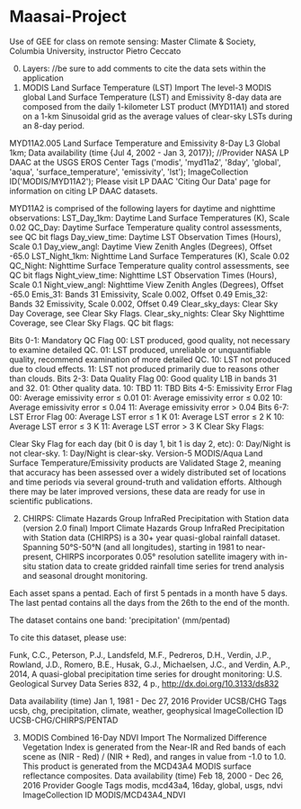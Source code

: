 # Maasai-Project
Use of GEE for class on remote sensing: Master Climate &amp; Society, Columbia University, instructor Pietro Ceccato


0. Layers:
//be sure to add comments to cite the data sets within the application
1. MODIS Land Surface Temperature (LST)
Import
The level-3 MODIS global Land Surface Temperature (LST) and Emissivity 8-day data are composed from the daily 1-kilometer LST product (MYD11A1) and stored on a 1-km Sinusoidal grid as the average values of clear-sky LSTs during an 8-day period.

MYD11A2.005 Land Surface Temperature and Emissivity 8-Day L3 Global 1km; 
Data availability (time {Jul 4, 2002 - Jan 3, 2017});
//Provider NASA LP DAAC at the USGS EROS Center
Tags ('modis', 'myd11a2', '8day', 'global', 'aqua', 'surface_temperature', 'emissivity', 'lst');
ImageCollection ID('MODIS/MYD11A2');
Please visit LP DAAC 'Citing Our Data' page for information on citing LP DAAC datasets.


MYD11A2 is comprised of the following layers for daytime and nighttime observations:
LST_Day_1km: Daytime Land Surface Temperatures (K), Scale 0.02
QC_Day: Daytime Surface Temperature quality control assessments, see QC bit flags
Day_view_time: Daytime LST Observation Times (Hours), Scale 0.1
Day_view_angl: Daytime View Zenith Angles (Degrees), Offset -65.0
LST_Night_1km: Nighttime Land Surface Temperatures (K), Scale 0.02
QC_Night: Nighttime Surface Temperature quality control assessments, see QC bit flags
Night_view_time: Nighttime LST Observation Times (Hours), Scale 0.1
Night_view_angl: Nighttime View Zenith Angles (Degrees), Offset -65.0
Emis_31: Bands 31 Emissivity, Scale 0.002, Offset 0.49
Emis_32: Bands 32 Emissivity, Scale 0.002, Offset 0.49
Clear_sky_days: Clear Sky Day Coverage, see Clear Sky Flags.
Clear_sky_nights: Clear Sky Nighttime Coverage, see Clear Sky Flags.
QC bit flags:

Bits 0-1: Mandatory QC Flag
00: LST produced, good quality, not necessary to examine detailed QC.
01: LST produced, unreliable or unquantifiable quality, recommend examination of more detailed QC.
10: LST not produced due to cloud effects.
11: LST not produced primarily due to reasons other than clouds.
Bits 2-3: Data Quality Flag
00: Good quality L1B in bands 31 and 32.
01: Other quality data.
10: TBD
11: TBD
Bits 4-5: Emissivity Error Flag
00: Average emissivity error ≤ 0.01
01: Average emissivity error ≤ 0.02
10: Average emissivity error ≤ 0.04
11: Average emissivity error > 0.04
Bits 6-7: LST Error Flag
00: Average LST error ≤ 1 K
01: Average LST error ≤ 2 K
10: Average LST error ≤ 3 K
11: Average LST error > 3 K
Clear Sky Flags:

Clear Sky Flag for each day (bit 0 is day 1, bit 1 is day 2, etc):
0: Day/Night is not clear-sky.
1: Day/Night is clear-sky.
Version-5 MODIS/Aqua Land Surface Temperature/Emissivity products are Validated Stage 2, meaning that accuracy has been assessed over a widely distributed set of locations and time periods via several ground-truth and validation efforts. Although there may be later improved versions, these data are ready for use in scientific publications.


2. CHIRPS: Climate Hazards Group InfraRed Precipitation with Station data (version 2.0 final)
Import
Climate Hazards Group InfraRed Precipitation with Station data (CHIRPS) is a 30+ year quasi-global rainfall dataset. Spanning 50°S-50°N (and all longitudes), starting in 1981 to near-present, CHIRPS incorporates 0.05° resolution satellite imagery with in-situ station data to create gridded rainfall time series for trend analysis and seasonal drought monitoring.

Each asset spans a pentad. Each of first 5 pentads in a month have 5 days. The last pentad contains all the days from the 26th to the end of the month.

The dataset contains one band: 'precipitation' (mm/pentad)

To cite this dataset, please use:

Funk, C.C., Peterson, P.J., Landsfeld, M.F., Pedreros, D.H., Verdin, J.P., Rowland, J.D., Romero, B.E., Husak, G.J., Michaelsen, J.C., and Verdin, A.P., 2014, A quasi-global precipitation time series for drought monitoring: U.S. Geological Survey Data Series 832, 4 p., http://dx.doi.org/10.3133/ds832

Data availability (time)
Jan 1, 1981 - Dec 27, 2016
Provider
UCSB/CHG
Tags
ucsb, chg, precipitation, climate, weather, geophysical
ImageCollection ID
UCSB-CHG/CHIRPS/PENTAD

3. MODIS Combined 16-Day NDVI
Import
The Normalized Difference Vegetation Index is generated from the Near-IR and Red bands of each scene as (NIR - Red) / (NIR + Red), and ranges in value from -1.0 to 1.0. This product is generated from the MCD43A4 MODIS surface reflectance composites.
Data availability (time)
Feb 18, 2000 - Dec 26, 2016
Provider
Google
Tags
modis, mcd43a4, 16day, global, usgs, ndvi
ImageCollection ID
MODIS/MCD43A4_NDVI
